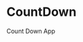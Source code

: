 # CountDown
 Count Down App
     
          
                                                  
                                                   
                                         
                     
              
   
 
   
 
